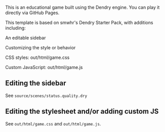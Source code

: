 This is an educational game built using the Dendry engine. You can play it directly via GitHub Pages.

This template is based on smwhr's Dendry Starter Pack, with additions including:

An editable sidebar

Customizing the style or behavior

CSS styles: out/html/game.css

Custom JavaScript: out/html/game.js


## Editing the sidebar

See `source/scenes/status.quality.dry` 

## Editing the stylesheet and/or adding custom JS

See `out/html/game.css` and `out/html/game.js`.
